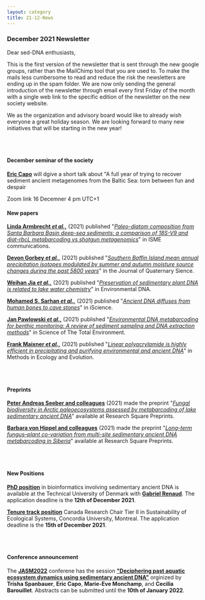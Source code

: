 ```yaml
---
layout: category
title: 21-12-News
---
```


<div class="section">
<h3 class="section-title underline">December 2021 Newsletter</h3>
</div>

<p>Dear sed-DNA enthusiasts,</p>

<p>This is the first version of the newsletter that is sent through the new google groups, rather than the MailChimp tool that you are used to. To make the mails less cumbersome to read and reduce the risk the newsletters are ending up in the spam folder. We are now only sending the general introduction of the newsletter through email every first Friday of the month with a single web link to the specific edition of the newsletter on the new society website. </p>

<p>We as the organization and advisory board would like to already wish everyone a great holiday season. We are looking forward to many new initiatives that will be starting in the new year! </p>
<br>
<br>

<div class="intro">
<h4 class="section-title underline">December seminar of the society</h4>
<p><a href="https://ercapo.wixsite.com/sedadna-society/ericcapo" target="_blank"><b>Eric Capo</b></a> will dgive a short talk about "A full year of trying to recover sediment ancient metagenomes from the Baltic Sea: torn between fun and despair</p>
  
Zoom link 16 Decemner 4 pm UTC+1

<div class="intro">
<h4 class="section-title underline">New papers</h4>
  
<p><a href="https://researchers.adelaide.edu.au/profile/linda.armbrecht#publications" target="_blank"><b>Linda Armbrecht <i>et al.,</i></b></a> (2021) published "<a href="https://doi.org/10.1038/s43705-021-00070-8" target="_blank"><u><i>Paleo-diatom composition from Santa Barbara Basin deep-sea sediments: a comparison of 18S-V9 and diat-rbcL metabarcoding vs shotgun metagenomics</i></u></a>" in ISME communications.</p>

<p><a href="https://doi.org/10.1002/jqs.3390" target="_blank"><b>Devon Gorbey <i>et al.,</i></b></a> (2021) published "<a href="https://doi.org/10.1002/jqs.3390" target="_blank"><u><i>Southern Baffin Island mean annual precipitation isotopes modulated by summer and autumn moisture source changes during the past 5800 years</i></u></a>" in the Journal of Quaternary Sience.</p>
  
<p><a href="https://www.researchgate.net/profile/Weihan-Jia-3" target="_blank"><b>Weihan Jia <i>et al.,</i></b></a> (2021) published "<a href="https://doi.org/10.1002/edn3.259" target="_blank"><u><i>Preservation of sedimentary plant DNA is related to lake water chemistry</i></u></a>" in Environmental DNA.</p>

<p><a href="https://scholar.google.com/citations?user=cLUbbJkAAAAJ" target="_blank"><b>Mohamed S. Sarhan <i>et al.,</i></b></a> (2021) published "<a href="https://doi.org/10.1016/j.isci.2021.103397" target="_blank"><u><i>Ancient DNA diffuses from human bones to cave stones</i></u></a>" in iScience.</p>

<p><a href="https://scholar.google.ch/citations?user=uyrhRfQAAAAJ&hl=en" target="_blank"><b>Jan Pawlowski <i>et al.,</i></b></a> (2021) published "<a href="https://doi.org/10.1016/j.scitotenv.2021.151783" target="_blank"><u><i>Environmental DNA metabarcoding for benthic monitoring: A review of sediment sampling and DNA extraction methods</i></u></a>" in Science of The Total Environment.</p>
  
<p><a href="https://www.eurac.edu/en/people/frank-maixner" target="_blank"><b>Frank Maixner <i>et al.,</i></b></a> (2021) published "<a href="https://doi.org/10.1111/2041-210X.13772" target="_blank"><u><i>Linear polyacrylamide is highly efficient in precipitating and purifying environmental and ancient DNA</i></u></a>" in Methods in Ecology and Evolution.</p>
  
<br>
<br>
<div class="intro">
<h4 class="section-title underline">Preprints</h4> 
  
<p><a href="https://www.researchgate.net/profile/Peter-Seeber" target="_blank"><b>Peter Andreas Seeber and colleagues</b></a> (2021) made the preprint "<a href="https://www.biorxiv.org/content/10.1101/2021.11.02.462738v1" target="_blank"><u><i>Fungal biodiversity in Arctic paleoecosystems assessed by metabarcoding of lake sedimentary ancient DNA</i></u></a>" available at Research Square Preprints.</p>  
  
<p><a href="https://www.researchgate.net/profile/Barbara-Von-Hippel" target="_blank"><b>Barbara von Hippel and colleagues</b></a> (2021) made the preprint "<a href="https://www.biorxiv.org/content/10.1101/2021.11.05.465756v1" target="_blank"><u><i>Long-term fungus–plant co-variation from multi-site sedimentary ancient DNA metabarcoding in Siberia</i></u></a>" available at Research Square Preprints.</p>  
 
<br>
<br>
<div class="intro">
<h4 class="section-title underline">New Positions</h4> 
    
<p><a href="https://www.dtu.dk/english/about/job-and-career/vacant-positions/job?id=541ede35-0bf2-4677-9ce9-e537c192efca" target="_blank"><b>PhD position</b></a> in bioinformatics involving sedimentary ancient DNA is available at the Technical University of Denmark with <a href="https://orbit.dtu.dk/en/persons/gabriel-renaud" target="_blank"><b>Gabriel Renaud</b></a>. The application deadline is the <b>12th of December 2021</b>.</p>

<p><a href="https://www.concordia.ca/artsci/about/jobs/canada-research-chairs/crc-tier-ii-sustainability-of-ecological-systems.html" target="_blank"><b> Tenure track position</b></a> Canada Research Chair Tier II in Sustainability of Ecological Systems, Concordia University, Montreal. The application deadline is the <b>15th of December 2021</b>.</p>
<br>
<br> 
<div class="intro">
<h4 class="section-title underline">Conference announcement</h4>   
<p>The <a href="https://jasm2022.aquaticsocieties.org/call-for-abstracts/" target="_blank"><b> JASM2022</b></a> conferene has the session <a href="
  https://jasm2022.aquaticsocieties.org/session-list/" target="_blank"><b> "Deciphering past aquatic ecosystem dynamics using sedimentary ancient DNA"</b></a> orginized by <b>Trisha Spanbauer</b>, <b>Eric Capo</b>, <b>Marie-Eve Monchamp</b>, and <b>Cecilia Barouillet</b>. Abstracts can be submitted until the <b>10th of January 2022</b>.
  

